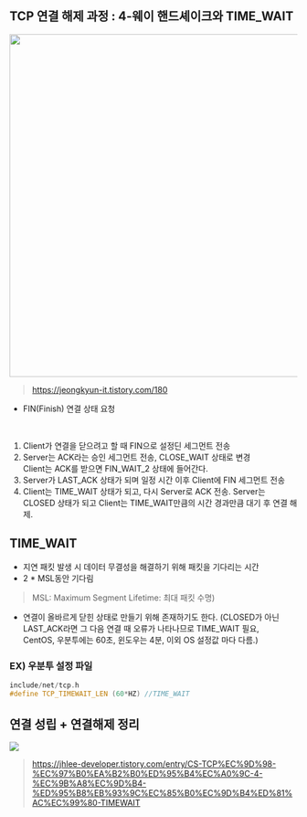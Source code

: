 ## TCP 연결 해제 과정 : 4-웨이 핸드셰이크와 TIME_WAIT
<img src="https://github.com/user-attachments/assets/fd81cd2a-b05a-4c03-adc7-df3f207272df" width="600"/><br>
>https://jeongkyun-it.tistory.com/180
- FIN(Finish) 연결 상태 요청
<br>

1. Client가 연결을 닫으려고 할 때 FIN으로 설정딘 세그먼트 전송
2. Server는 ACK라는 승인 세그먼트 전송, CLOSE_WAIT 상태로 변경 <br>
Client는 ACK를 받으면 FIN_WAIT_2 상태에 들어간다. 
3. Server가 LAST_ACK 상태가 되며 일정 시간 이후 Client에 FIN 세그먼트 전송
4. Client는 TIME_WAIT 상태가 되고, 다시 Server로 ACK 전송.
Server는 CLOSED 상태가 되고 Client는 TIME_WAIT만큼의 시간 경과만큼 대기 후 연결 해제.

## TIME_WAIT
- 지연 패킷 발생 시 데이터 무결성을 해결하기 위해 패킷을 기다리는 시간
- 2 * MSL동안 기다림
>MSL: Maximum Segment Lifetime: 최대 패킷 수명)
- 연결이 올바르게 닫힌 상태로 만들기 위해 존재하기도 한다.
(CLOSED가 아닌 LAST_ACK라면 그 다음 연결 때 오류가 나타나므로 TIME_WAIT 필요, <br>
CentOS, 우분투에는 60초, 윈도우는 4분, 이외 OS 설정값 마다 다름.)

### EX) 우분투 설정 파일
```cpp
include/net/tcp.h
#define TCP_TIMEWAIT_LEN (60*HZ) //TIME_WAIT
```

## 연결 성립 + 연결해제 정리
<img src="https://github.com/user-attachments/assets/d8d24010-742c-434e-935b-d66cae40df26" widgh="600"/><br>
>https://jhlee-developer.tistory.com/entry/CS-TCP%EC%9D%98-%EC%97%B0%EA%B2%B0%ED%95%B4%EC%A0%9C-4-%EC%9B%A8%EC%9D%B4-%ED%95%B8%EB%93%9C%EC%85%B0%EC%9D%B4%ED%81%AC%EC%99%80-TIMEWAIT



